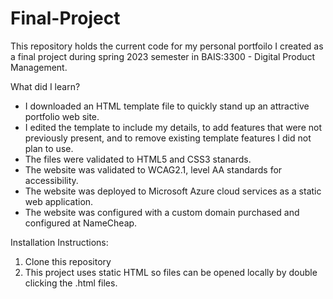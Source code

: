 # Final-Project
This repository holds the current code for my personal portfoilo I created as a final project during spring 2023 semester in BAIS:3300 - Digital Product Management.

What did I learn?
* I downloaded an HTML template file to quickly stand up an attractive portfolio web site.
* I edited the template to include my details, to add features that were not previously present, and to remove existing template features I did not plan to use.
* The files were validated to HTML5 and CSS3 stanards.
* The website was validated to WCAG2.1, level AA standards for accessibility.
* The website was deployed to Microsoft Azure cloud services as a static web application.
* The website was configured with a custom domain purchased and configured at NameCheap.

Installation Instructions:
1. Clone this repository
2. This project uses static HTML so files can be opened locally by double clicking the .html files.
